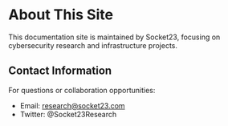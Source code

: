 # About This Site

This documentation site is maintained by Socket23, focusing on cybersecurity research and infrastructure projects.

## Contact Information

For questions or collaboration opportunities:

- Email: research@socket23.com
- Twitter: @Socket23Research
